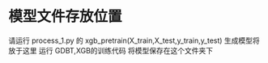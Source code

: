 # 模型文件存放位置
请运行 process_1.py 的 xgb_pretrain(X_train,X_test,y_train,y_test) 生成模型将放于这里
运行 GDBT,XGB的训练代码 将模型保存在这个文件夹下